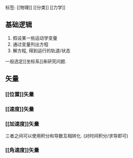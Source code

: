 标签: [[物理]] [[分类]] [[力学]]
## 基础逻辑

1. 假设某一些运动学变量
2. 通过变量列出方程
3. 解方程, 得到运行的轨道/状态

一般选定[[坐标系]]来研究问题. 

## 矢量

### [[位置]]矢量

### [[速度]]矢量

### [[加速度]]矢量

三者之间可以使用积分和导数互相转化. (对时间积分/求导即可)

### [[角速度]]矢量